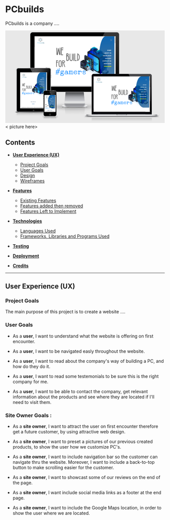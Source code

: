 # PCbuilds


 PCbuilds is a company ....

![Am-I-Responsive](assets/images/am-i-responsive.jpg)     < picture here>


## Contents

- [**User Experience (UX)**](<#user-experience-(ux)>)

  - [Project Goals](#project-goals)
  - [User Goals](#user-goals)
  - [Design](#design)
  - [Wireframes](#wireframes)

- [**Features**](#features)

  - [Existing Features](#features)
  - [Features added then removed](#features)
  - [Features Left to Implement](#features)

- [**Technologies**](#technologies-used)

  - [Languages Used](#technologies-used)
  - [Frameworks, Libraries and Programs Used](#technologies-used)

- [**Testing**](#testing)

- [**Deployment**](#deployment)

- [**Credits**](#credits)

---


## User Experience (UX)

### Project Goals

The main purpose of this project is to create a website ....

### User Goals 

- As a **user**, I want to understand what the website is offering on first encounter.

- As a **user**, I want to be navigated easly throughout the website.

- As a **user**, I want to read about the company's way of building a PC, and how do they do it.

- As a **user**, I want to read some testemonials to be sure this is the right company for me.

- As a **user**, I want to be able to contact the company, get relevant information about the products and see where they are located if I'll need to visit them.


### Site Owner Goals :

- As a **site owner**, I want to attract the user on first encounter therefore get a future customer, by using attractive web design.

- As a **site owner**,  I want to preset a pictures of our previous created products, to show the user how we customize PC's.

- As a **site owner**, I want to include navigation bar so the customer can navigate thru the website. Moreover, I want to include a back-to-top button to make scrolling easier for the customer.

- As a **site owner**, I want to showcast some of our reviews on the end of the page.

- As a **site owner**, I want include social media links as a footer at the end page.

- As a **site owner**, I want to include the Google Maps location, in order to show the user where we are located.